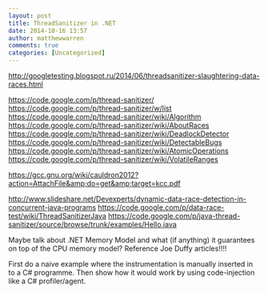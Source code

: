 ```yaml
---
layout: post
title: ThreadSanitizer in .NET
date: 2014-10-16 13:57
author: matthewwarren
comments: true
categories: [Uncategorized]
---
```

http://googletesting.blogspot.ru/2014/06/threadsanitizer-slaughtering-data-races.html

https://code.google.com/p/thread-sanitizer/
https://code.google.com/p/thread-sanitizer/w/list
https://code.google.com/p/thread-sanitizer/wiki/Algorithm
https://code.google.com/p/thread-sanitizer/wiki/AboutRaces
https://code.google.com/p/thread-sanitizer/wiki/DeadlockDetector
https://code.google.com/p/thread-sanitizer/wiki/DetectableBugs
https://code.google.com/p/thread-sanitizer/wiki/AtomicOperations
https://code.google.com/p/thread-sanitizer/wiki/VolatileRanges

https://gcc.gnu.org/wiki/cauldron2012?action=AttachFile&amp;do=get&amp;target=kcc.pdf

http://www.slideshare.net/Devexperts/dynamic-data-race-detection-in-concurrent-java-programs
https://code.google.com/p/data-race-test/wiki/ThreadSanitizerJava
https://code.google.com/p/java-thread-sanitizer/source/browse/trunk/examples/Hello.java

Maybe talk about .NET Memory Model and what (if anything) it guarantees on top of the CPU memory model?
Reference Joe Duffy articles!!!!

First do a naive example where the instrumentation is manually inserted in to a C# programme.
Then show how it would work by using code-injection like a C# profiler/agent.
